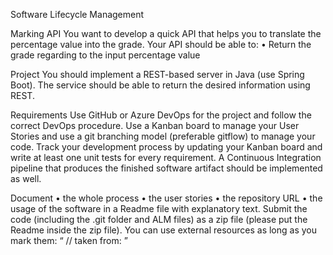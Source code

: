 Software Lifecycle Management

Marking API
You want to develop a quick API that helps you to translate the percentage value into the
grade. Your API should be able to:
• Return the grade regarding to the input percentage value

Project
You should implement a REST-based server in Java (use Spring Boot). The service should
be able to return the desired information using REST.

Requirements
Use GitHub or Azure DevOps for the project and follow the correct DevOps procedure. Use a
Kanban board to manage your User Stories and use a git branching model (preferable
gitflow) to manage your code. Track your development process by updating your Kanban
board and write at least one unit tests for every requirement. A Continuous Integration
pipeline that produces the finished software artifact should be implemented as well.

Document
• the whole process
• the user stories
• the repository URL
• the usage of the software
in a Readme file with explanatory text. Submit the code (including the .git folder and ALM
files) as a zip file (please put the Readme inside the zip file).
You can use external resources as long as you mark them: “ // taken from: <URL> ”
